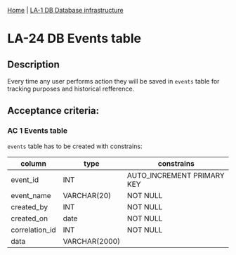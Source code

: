 [Home](../library_app_project.md) | [LA-1 DB Database infrastructure](./LA-1_DB_databse_feature.md)

# LA-24 DB Events table

## Description

Every time any user performs action they will be saved in `events` table for tracking purposes and historical refference.

## Acceptance criteria:

### AC 1 Events table

`events` table has to be created with constrains:

| column         | type          | constrains                 |
| -------------- | ------------- | -------------------------- |
| event_id       | INT           | AUTO_INCREMENT PRIMARY KEY |
| event_name     | VARCHAR(20)   | NOT NULL                   |
| created_by     | INT           | NOT NULL                   |
| created_on     | date          | NOT NULL                   |
| correlation_id | INT           | NOT NULL                   |
| data           | VARCHAR(2000) |                            |
